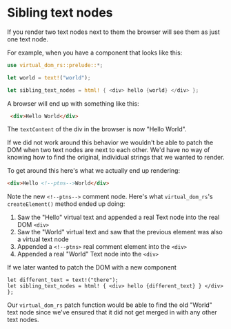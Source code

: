 # Sibling text nodes

If you render two text nodes next to them the browser will see them as just
one text node.

For example, when you have a component that looks like this:

```rust
use virtual_dom_rs::prelude::*;

let world = text!("world");

let sibling_text_nodes = html! { <div> hello {world} </div> };
```

A browser will end up with something like this:

```html
 <div>Hello World</div>
```

The `textContent` of the div in the browser is now "Hello World".

If we did not work around this behavior we wouldn't be able  to patch the DOM when two text nodes are next to each other.
We'd have no way of knowing how to find the original, individual strings that we wanted to render.

To get around this here's what we actually end up rendering:

```html
<div>Hello <!--ptns-->World</div>
```

Note the new `<!--ptns-->` comment node. Here's what `virtual_dom_rs`'s `createElement()` method ended up doing:

1. Saw the "Hello" virtual text and appended a real Text node into the real DOM `<div>`
2. Saw the "World" virtual text and saw that the previous element was also a virtual text node
3. Appended a `<!--ptns>` real comment element into the `<div>`
4. Appended a real "World" Text node into the `<div>`

If we later wanted to patch the DOM with a new component

```
let different_text = text!("there");
let sibling_text_nodes = html! { <div> hello {different_text} } </div> };
```

Our `virtual_dom_rs` patch function would be able to find the old "World" text node since we've ensured that it
did not get merged in with any other text nodes.
